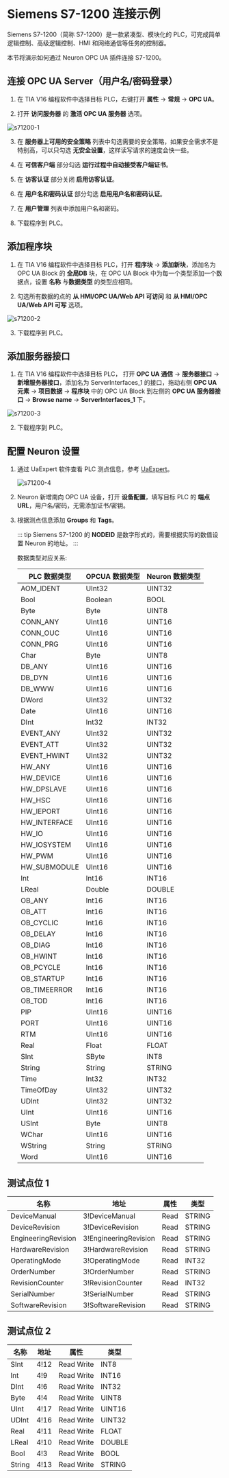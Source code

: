 # Siemens S7-1200 连接示例

Siemens S7-1200（简称 S7-1200）是一款紧凑型、模块化的 PLC，可完成简单逻辑控制、高级逻辑控制、HMI 和网络通信等任务的控制器。

本节将演示如何通过 Neuron OPC UA 插件连接 S7-1200。

## 连接 OPC UA Server（用户名/密码登录）

1. 在 TIA V16 编程软件中选择目标 PLC，右键打开 **属性** -> **常规** -> **OPC UA**。

2. 打开 **访问服务器** 的 **激活 OPC UA 服务器** 选项。

  ![s71200-1](./assets/s71200-1.jpg)

  

3. 在 **服务器上可用的安全策略** 列表中勾选需要的安全策略，如果安全需求不是特别高，可以只勾选 **无安全设置**，这样读写请求的速度会快一些。

4. 在 **可信客户端** 部分勾选 **运行过程中自动接受客户端证书**。

5. 在 **访客认证** 部分关闭 **启用访客认证**。

6. 在 **用户名和密码认证** 部分勾选 **启用用户名和密码认证**。

7. 在 **用户管理** 列表中添加用户名和密码。

8. 下载程序到 PLC。

## 添加程序块

1. 在 TIA V16 编程软件中选择目标 PLC，打开 **程序块** -> **添加新块**，添加名为 OPC UA Block 的 **全局DB** 块，在 OPC UA Block 中为每一个类型添加一个数据点，设置 **名称** 与**数据类型** 的类型应相同。

2. 勾选所有数据的点的 **从 HMI/OPC UA/Web API 可访问** 和 **从 HMI/OPC UA/Web API 可写** 选项。

  ![s71200-2](./assets/s71200-2.jpg)

  

3. 下载程序到 PLC。

## 添加服务器接口

1. 在 TIA V16 编程软件中选择目标 PLC， 打开 **OPC UA 通信** -> **服务器接口** -> **新增服务器接口**，添加名为 ServerInterfaces_1 的接口，拖动右侧 **OPC UA 元素** -> **项目数据** -> **程序块** 中的 OPC UA Block 到左侧的 **OPC UA 服务器接口** -> **Browse name** -> **ServerInterfaces_1** 下。

  ![s71200-3](./assets/s71200-3.jpg)

  

2. 下载程序到 PLC。

## 配置 Neuron 设置

1. 通过 UaExpert 软件查看 PLC 测点信息，参考 [UaExpert](./uaexpert.md)。

    ![s71200-4](./assets/s71200-4.jpg)

2. Neuron 新增南向 OPC UA 设备，打开 **设备配置**，填写目标 PLC 的 **端点 URL**，用户名/密码，无需添加证书/密钥。

3. 根据测点信息添加 **Groups** 和 **Tags**。

    ::: tip
    Siemens S7-1200 的 **NODEID** 是数字形式的，需要根据实际的数值设置 Neuron 的地址。
    :::

    数据类型对应关系:

    | PLC 数据类型 | OPCUA 数据类型 | Neuron 数据类型 |
    | ------------ | -------------- | --------------- |
    | AOM_IDENT    | UInt32         | UINT32          |
    | Bool         | Boolean        | BOOL            |
    | Byte         | Byte           | UINT8           |
    | CONN_ANY     | UInt16         | UINT16          |
    | CONN_OUC     | UInt16         | UINT16          |
    | CONN_PRG     | UInt16         | UINT16          |
    | Char         | Byte           | UINT8           |
    | DB_ANY       | UInt16         | UINT16          |
    | DB_DYN       | UInt16         | UINT16          |
    | DB_WWW       | UInt16         | UINT16          |
    | DWord        | UInt32         | UINT32          |
    | Date         | UInt16         | UINT16          |
    | DInt         | Int32          | INT32           |
    | EVENT_ANY    | UInt32         | UINT32          |
    | EVENT_ATT    | UInt32         | UINT32          |
    | EVENT_HWINT  | UInt32         | UINT32          |
    | HW_ANY       | UInt16         | UINT16          |
    | HW_DEVICE    | UInt16         | UINT16          |
    | HW_DPSLAVE   | UInt16         | UINT16          |
    | HW_HSC       | UInt16         | UINT16          |
    | HW_IEPORT    | UInt16         | UINT16          |
    | HW_INTERFACE | UInt16         | UINT16          |
    | HW_IO        | UInt16         | UINT16          |
    | HW_IOSYSTEM  | UInt16         | UINT16          |
    | HW_PWM       | UInt16         | UINT16          |
    | HW_SUBMODULE | UInt16         | UINT16          |
    | Int          | Int16          | INT16           |
    | LReal        | Double         | DOUBLE          |
    | OB_ANY       | Int16          | INT16           |
    | OB_ATT       | Int16          | INT16           |
    | OB_CYCLIC    | Int16          | INT16           |
    | OB_DELAY     | Int16          | INT16           |
    | OB_DIAG      | Int16          | INT16           |
    | OB_HWINT     | Int16          | INT16           |
    | OB_PCYCLE    | Int16          | INT16           |
    | OB_STARTUP   | Int16          | INT16           |
    | OB_TIMEERROR | Int16          | INT16           |
    | OB_TOD       | Int16          | INT16           |
    | PIP          | UInt16         | UINT16          |
    | PORT         | UInt16         | UINT16          |
    | RTM          | UInt16         | UINT16          |
    | Real         | Float          | FLOAT           |
    | SInt         | SByte          | INT8            |
    | String       | String         | STRING          |
    | Time         | Int32          | INT32           |
    | TimeOfDay    | UInt32         | UINT32          |
    | UDInt        | UInt32         | UINT32          |
    | UInt         | UInt16         | UINT16          |
    | USInt        | Byte           | UINT8           |
    | WChar        | UInt16         | UINT16          |
    | WString      | String         | STRING          |
    | Word         | UInt16         | UINT16          |



## 测试点位 1

| 名称                | 地址                  | 属性 | 类型   |
| ------------------- | --------------------- | ---- | ------ |
| DeviceManual        | 3!DeviceManual        | Read | STRING |
| DeviceRevision      | 3!DeviceRevision      | Read | STRING |
| EngineeringRevision | 3!EngineeringRevision | Read | STRING |
| HardwareRevision    | 3!HardwareRevision    | Read | STRING |
| OperatingMode       | 3!OperatingMode       | Read | INT32  |
| OrderNumber         | 3!OrderNumber         | Read | STRING |
| RevisionCounter     | 3!RevisionCounter     | Read | INT32  |
| SerialNumber        | 3!SerialNumber        | Read | STRING |
| SoftwareRevision    | 3!SoftwareRevision    | Read | STRING |

## 测试点位 2

| 名称   | 地址 | 属性       | 类型   |
| ------ | ---- | ---------- | ------ |
| SInt   | 4!12 | Read Write | INT8   |
| Int    | 4!9  | Read Write | INT16  |
| DInt   | 4!6  | Read Write | INT32  |
| Byte   | 4!4  | Read Write | UINT8  |
| UInt   | 4!17 | Read Write | UINT16 |
| UDInt  | 4!16 | Read Write | UINT32 |
| Real   | 4!11 | Read Write | FLOAT  |
| LReal  | 4!10 | Read Write | DOUBLE |
| Bool   | 4!3  | Read Write | BOOL   |
| String | 4!13 | Read Write | STRING |
